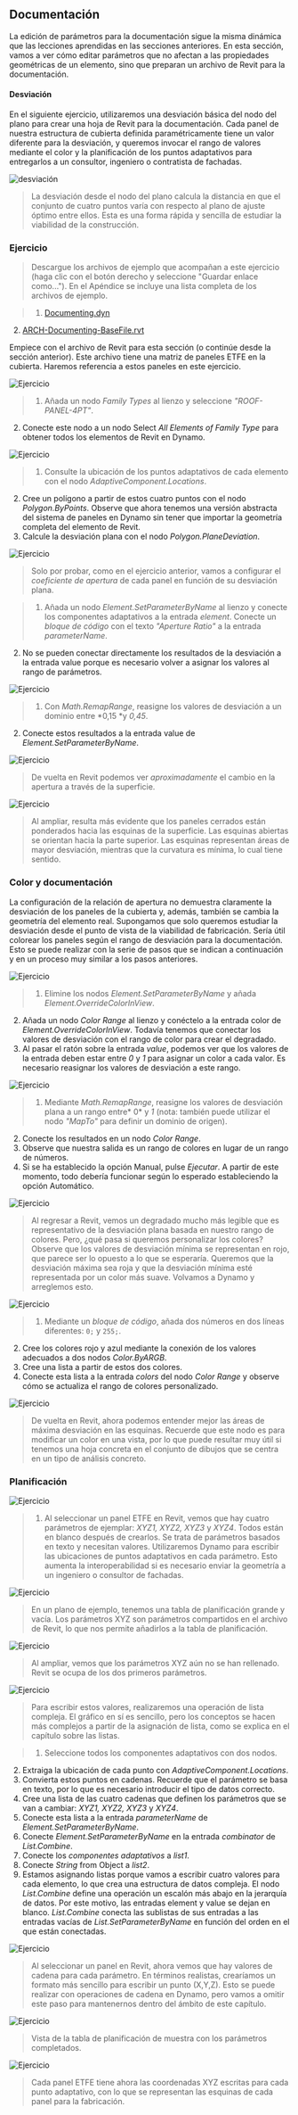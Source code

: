 

## Documentación

La edición de parámetros para la documentación sigue la misma dinámica que las lecciones aprendidas en las secciones anteriores. En esta sección, vamos a ver cómo editar parámetros que no afectan a las propiedades geométricas de un elemento, sino que preparan un archivo de Revit para la documentación.

#### Desviación

En el siguiente ejercicio, utilizaremos una desviación básica del nodo del plano para crear una hoja de Revit para la documentación. Cada panel de nuestra estructura de cubierta definida paramétricamente tiene un valor diferente para la desviación, y queremos invocar el rango de valores mediante el color y la planificación de los puntos adaptativos para entregarlos a un consultor, ingeniero o contratista de fachadas.

![desviación](images/8-6/deviation.jpg)

> La desviación desde el nodo del plano calcula la distancia en que el conjunto de cuatro puntos varía con respecto al plano de ajuste óptimo entre ellos. Esta es una forma rápida y sencilla de estudiar la viabilidad de la construcción.

### Ejercicio

> Descargue los archivos de ejemplo que acompañan a este ejercicio (haga clic con el botón derecho y seleccione "Guardar enlace como..."). En el Apéndice se incluye una lista completa de los archivos de ejemplo.

> 1. [Documenting.dyn](datasets/8-6/Documenting.dyn)
2. [ARCH-Documenting-BaseFile.rvt](datasets/8-6/ARCH-Documenting-BaseFile.rvt)

Empiece con el archivo de Revit para esta sección (o continúe desde la sección anterior). Este archivo tiene una matriz de paneles ETFE en la cubierta. Haremos referencia a estos paneles en este ejercicio.

![Ejercicio](images/8-6/Exercise/17.jpg)

> 1. Añada un nodo *Family Types* al lienzo y seleccione *"ROOF-PANEL-4PT"*.
2. Conecte este nodo a un nodo Select *All Elements of Family Type* para obtener todos los elementos de Revit en Dynamo.

![Ejercicio](images/8-6/Exercise/16.jpg)

> 1. Consulte la ubicación de los puntos adaptativos de cada elemento con el nodo *AdaptiveComponent.Locations*.
2. Cree un polígono a partir de estos cuatro puntos con el nodo *Polygon.ByPoints*. Observe que ahora tenemos una versión abstracta del sistema de paneles en Dynamo sin tener que importar la geometría completa del elemento de Revit.
3. Calcule la desviación plana con el nodo *Polygon.PlaneDeviation*.

![Ejercicio](images/8-6/Exercise/15.jpg)

> Solo por probar, como en el ejercicio anterior, vamos a configurar el *coeficiente de apertura* de cada panel en función de su desviación plana.

> 1. Añada un nodo *Element.SetParameterByName* al lienzo y conecte los componentes adaptativos a la entrada *element*. Conecte un *bloque de código* con el texto *"Aperture Ratio"* a la entrada *parameterName*.
2. No se pueden conectar directamente los resultados de la desviación a la entrada value porque es necesario volver a asignar los valores al rango de parámetros.

![Ejercicio](images/8-6/Exercise/14.jpg)

> 1. Con *Math.RemapRange*, reasigne los valores de desviación a un dominio entre *0,15 *y *0,45*.
2. Conecte estos resultados a la entrada value de *Element.SetParameterByName*.

![Ejercicio](images/8-6/Exercise/13.jpg)

> De vuelta en Revit podemos ver *aproximadamente* el cambio en la apertura a través de la superficie.

![Ejercicio](images/8-6/Exercise/13a.jpg)

> Al ampliar, resulta más evidente que los paneles cerrados están ponderados hacia las esquinas de la superficie. Las esquinas abiertas se orientan hacia la parte superior. Las esquinas representan áreas de mayor desviación, mientras que la curvatura es mínima, lo cual tiene sentido.

### Color y documentación

La configuración de la relación de apertura no demuestra claramente la desviación de los paneles de la cubierta y, además, también se cambia la geometría del elemento real. Supongamos que solo queremos estudiar la desviación desde el punto de vista de la viabilidad de fabricación. Sería útil colorear los paneles según el rango de desviación para la documentación. Esto se puede realizar con la serie de pasos que se indican a continuación y en un proceso muy similar a los pasos anteriores.

![Ejercicio](images/8-6/Exercise/11.jpg)

> 1. Elimine los nodos *Element.SetParameterByName* y añada *Element.OverrideColorInView*.
2. Añada un nodo *Color Range* al lienzo y conéctelo a la entrada color de *Element.OverrideColorInView*. Todavía tenemos que conectar los valores de desviación con el rango de color para crear el degradado.
3. Al pasar el ratón sobre la entrada *value*, podemos ver que los valores de la entrada deben estar entre *0* y *1* para asignar un color a cada valor. Es necesario reasignar los valores de desviación a este rango.

![Ejercicio](images/8-6/Exercise/10.jpg)

> 1. Mediante *Math.RemapRange*, reasigne los valores de desviación plana a un rango entre* 0* y *1* (nota: también puede utilizar el nodo *"MapTo"* para definir un dominio de origen).
2. Conecte los resultados en un nodo *Color Range*.
3. Observe que nuestra salida es un rango de colores en lugar de un rango de números.
4. Si se ha establecido la opción Manual, pulse *Ejecutar*. A partir de este momento, todo debería funcionar según lo esperado estableciendo la opción Automático.

![Ejercicio](images/8-6/Exercise/09.jpg)

> Al regresar a Revit, vemos un degradado mucho más legible que es representativo de la desviación plana basada en nuestro rango de colores. Pero, ¿qué pasa si queremos personalizar los colores? Observe que los valores de desviación mínima se representan en rojo, que parece ser lo opuesto a lo que se esperaría. Queremos que la desviación máxima sea roja y que la desviación mínima esté representada por un color más suave. Volvamos a Dynamo y arreglemos esto.

![Ejercicio](images/8-6/Exercise/08.jpg)

> 1. Mediante un *bloque de código*, añada dos números en dos líneas diferentes: ```0;``` y ```255;```.
2. Cree los colores rojo y azul mediante la conexión de los valores adecuados a dos nodos *Color.ByARGB*.
3. Cree una lista a partir de estos dos colores.
4. Conecte esta lista a la entrada *colors* del nodo *Color Range* y observe cómo se actualiza el rango de colores personalizado.

![Ejercicio](images/8-6/Exercise/07.jpg)

> De vuelta en Revit, ahora podemos entender mejor las áreas de máxima desviación en las esquinas. Recuerde que este nodo es para modificar un color en una vista, por lo que puede resultar muy útil si tenemos una hoja concreta en el conjunto de dibujos que se centra en un tipo de análisis concreto.

### Planificación

![Ejercicio](images/8-6/Exercise/06.jpg)

> 1. Al seleccionar un panel ETFE en Revit, vemos que hay cuatro parámetros de ejemplar: *XYZ1, XYZ2, XYZ3* y *XYZ4*. Todos están en blanco después de crearlos. Se trata de parámetros basados en texto y necesitan valores. Utilizaremos Dynamo para escribir las ubicaciones de puntos adaptativos en cada parámetro. Esto aumenta la interoperabilidad si es necesario enviar la geometría a un ingeniero o consultor de fachadas.

![Ejercicio](images/8-6/Exercise/03.jpg)

> En un plano de ejemplo, tenemos una tabla de planificación grande y vacía. Los parámetros XYZ son parámetros compartidos en el archivo de Revit, lo que nos permite añadirlos a la tabla de planificación.

![Ejercicio](images/8-6/Exercise/02.jpg)

> Al ampliar, vemos que los parámetros XYZ aún no se han rellenado. Revit se ocupa de los dos primeros parámetros.

![Ejercicio](images/8-6/Exercise/05.jpg)

> Para escribir estos valores, realizaremos una operación de lista compleja. El gráfico en sí es sencillo, pero los conceptos se hacen más complejos a partir de la asignación de lista, como se explica en el capítulo sobre las listas.

> 1. Seleccione todos los componentes adaptativos con dos nodos.
2. Extraiga la ubicación de cada punto con *AdaptiveComponent.Locations*.
3. Convierta estos puntos en cadenas. Recuerde que el parámetro se basa en texto, por lo que es necesario introducir el tipo de datos correcto.
4. Cree una lista de las cuatro cadenas que definen los parámetros que se van a cambiar: *XYZ1, XYZ2, XYZ3* y *XYZ4*.
5. Conecte esta lista a la entrada *parameterName* de *Element.SetParameterByName*.
6. Conecte *Element.SetParameterByName* en la entrada *combinator* de *List.Combine*.
7. Conecte los *componentes adaptativos* a *list1*.
8. Conecte *String* from Object a *list2*.
9. Estamos asignando listas porque vamos a escribir cuatro valores para cada elemento, lo que crea una estructura de datos compleja. El nodo *List.Combine* define una operación un escalón más abajo en la jerarquía de datos. Por este motivo, las entradas element y value se dejan en blanco. *List.Combine* conecta las sublistas de sus entradas a las entradas vacías de *List.SetParameterByName* en función del orden en el que están conectadas.

![Ejercicio](images/8-6/Exercise/04.jpg)

> Al seleccionar un panel en Revit, ahora vemos que hay valores de cadena para cada parámetro. En términos realistas, crearíamos un formato más sencillo para escribir un punto (X,Y,Z). Esto se puede realizar con operaciones de cadena en Dynamo, pero vamos a omitir este paso para mantenernos dentro del ámbito de este capítulo.

![Ejercicio](images/8-6/Exercise/01.jpg)

> Vista de la tabla de planificación de muestra con los parámetros completados.

![Ejercicio](images/8-6/Exercise/00.jpg)

> Cada panel ETFE tiene ahora las coordenadas XYZ escritas para cada punto adaptativo, con lo que se representan las esquinas de cada panel para la fabricación.

